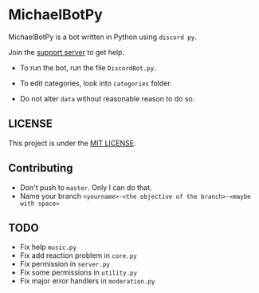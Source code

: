 # MichaelBotPy
MichaelBotPy is a bot written in Python using `discord py`.

Join the [support server](https://discord.gg/jeMeyNw) to get help.

- To run the bot, run the file `DiscordBot.py`.

- To edit categories, look into `categories` folder.

- Do not alter `data` without reasonable reason to do so.

## LICENSE
This project is under the [MIT LICENSE](https://github.com/MikeJollie2707/MichaelBotPy/blob/master/LICENSE).

## Contributing
- Don't push to `master`. Only I can do that.
- Name your branch `<yourname>-<the objective of the branch>-<maybe with space>`

## TODO
- Fix help `music.py`
- Fix add reaction problem in `core.py`
- Fix permission in `server.py`
- Fix some permissions in `utility.py`
- Fix major error handlers in `moderation.py`
